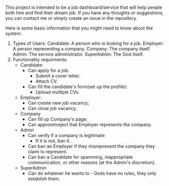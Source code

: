 This project is intended to be a job dashboard/service that will help people both hire and find their dream job.
If you have any thoughts or suggestions, you can contact me or simply create an issue in the repository.

Here is some basic information that you might need to know about the system:
1. Types of Users:
    Candidate: A person who is looking for a job.
    Employer: A person representing a company.
    Company: The company itself.
    Admin: The service administrator.
   SuperAdmin: The God itself.
2. Functionality requirments:
    - Candidate:
        - Can apply for a job:
            - Submit a cover letter.
            - Attach CV.
        - Can fill the candidate's form(set up the profile):
            - Upload multiple CVs.
    - Employer:
        - Can create new job vacancy;
        - Can close job vacancy;
    - Company
        - Can fill up Company's page;
        - Can approve\reject that Employer represents the company.
    - Admin
        - Can verify if a company is legitimate:
            - If it is not, ban it.
        - Can ban an Employer if they misrepresent the company they claim to represent.
        - Can ban a Candidate for spamming, inappropriate communication, or other reasons (at the Admin's discretion).
    - SuperAdmin
        - Can do whatever he wants to - Gods have no rules, they only establish them.